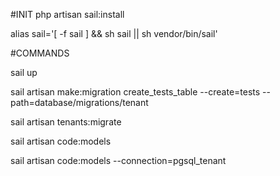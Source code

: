 #INIT
php artisan sail:install

alias sail='[ -f sail ] && sh sail || sh vendor/bin/sail'

#COMMANDS

sail up

sail artisan make:migration create_tests_table --create=tests --path=database/migrations/tenant

sail artisan tenants:migrate 

sail artisan code:models

sail artisan code:models --connection=pgsql_tenant

